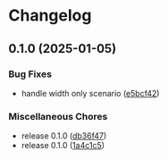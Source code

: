 # Changelog

## 0.1.0 (2025-01-05)


### Bug Fixes

* handle width only scenario ([e5bcf42](https://github.com/derhally/imgserve/commit/e5bcf42bc18c3a2513c1ed365258307e12eaadbe))


### Miscellaneous Chores

* release 0.1.0 ([db36f47](https://github.com/derhally/imgserve/commit/db36f47bba9f1804045f961a2334bb82c0bc88ea))
* release 0.1.0 ([1a4c1c5](https://github.com/derhally/imgserve/commit/1a4c1c54b156c3d2328e7fd43bcb7caf4b8c9950))
